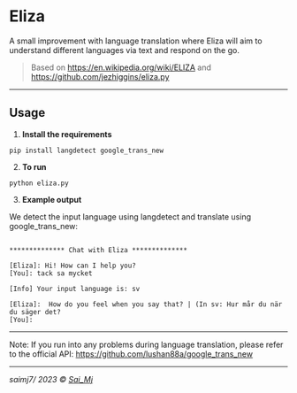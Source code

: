 # Eliza
A small improvement with language translation where Eliza will aim to understand different languages via text and respond on the go.

> Based on https://en.wikipedia.org/wiki/ELIZA and https://github.com/jezhiggins/eliza.py

---

## Usage

1. **Install the requirements**

```
pip install langdetect google_trans_new
```

2. **To run** 

```
python eliza.py
```

3. **Example output**

We detect the input language using langdetect and translate using google_trans_new:

```

************** Chat with Eliza **************

[Eliza]: Hi! How can I help you?
[You]: tack sa mycket

[Info] Your input language is: sv

[Eliza]:  How do you feel when you say that? | (In sv: Hur mår du när du säger det?
[You]:

```
---

Note: If you run into any problems during language translation, please refer to the official API: https://github.com/lushan88a/google_trans_new

---

_saimj7/ 2023 © <a href="http://saimj7.github.io" target="_blank">Sai_Mj</a>_
